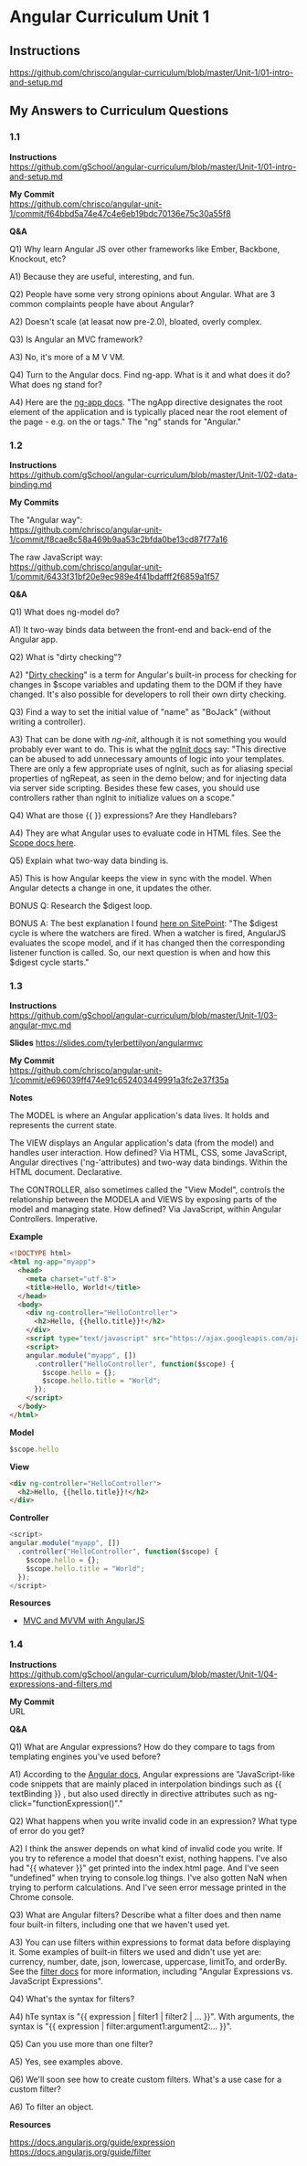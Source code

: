 # Angular Curriculum Unit 1

## Instructions

<https://github.com/chrisco/angular-curriculum/blob/master/Unit-1/01-intro-and-setup.md>

## My Answers to Curriculum Questions

### 1.1

__Instructions__    
https://github.com/gSchool/angular-curriculum/blob/master/Unit-1/01-intro-and-setup.md

__My Commit__    
https://github.com/chrisco/angular-unit-1/commit/f64bbd5a74e47c4e6eb19bdc70136e75c30a55f8

__Q&A__

Q1) Why learn Angular JS over other frameworks like Ember, Backbone, Knockout, etc?    

A1) Because they are useful, interesting, and fun.

Q2) People have some very strong opinions about Angular. What are 3 common complaints people have about Angular?  

A2) Doesn't scale (at leasat now pre-2.0), bloated, overly complex.

Q3) Is Angular an MVC framework?    

A3) No, it's more of a M V VM.

Q4) Turn to the Angular docs. Find ng-app. What is it and what does it do? What does ng stand for?    

A4) Here are the [ng-app docs](https://docs.angularjs.org/api/ng/directive/ngApp). "The ngApp directive designates the root element of the application and is typically placed near the root element of the page - e.g. on the <body> or <html> tags." The "ng" stands for "Angular."

### 1.2

__Instructions__    
https://github.com/gSchool/angular-curriculum/blob/master/Unit-1/02-data-binding.md

__My Commits__    

The "Angular way":    
https://github.com/chrisco/angular-unit-1/commit/f8cae8c58a469b9aa53c2bfda0be13cd87f77a16

The raw JavaScript way:    
https://github.com/chrisco/angular-unit-1/commit/6433f31bf20e9ec989e4f41bdafff2f6859a1f57

__Q&A__

Q1) What does ng-model do?    

A1) It two-way binds data between the front-end and back-end of the Angular app.

Q2) What is "dirty checking"?    

A2) "[Dirty checking](http://stackoverflow.com/questions/24698620/dirty-checking-on-angular)" is a term for Angular's built-in process for checking for changes in $scope variables and updating them to the DOM if they have changed. It's also possible for developers to roll their own dirty checking.

Q3) Find a way to set the initial value of "name" as "BoJack" (without writing a controller).    

A3) That can be done with *ng-init*, although it is not something you would probably ever want to do. This is what the [ngInit docs](https://docs.angularjs.org/api/ng/directive/ngInit) say: "This directive can be abused to add unnecessary amounts of logic into your templates. There are only a few appropriate uses of ngInit, such as for aliasing special properties of ngRepeat, as seen in the demo below; and for injecting data via server side scripting. Besides these few cases, you should use controllers rather than ngInit to initialize values on a scope."

Q4) What are those {{ }} expressions? Are they Handlebars?    

A4) They are what Angular uses to evaluate code in HTML files. See the [Scope docs here](https://docs.angularjs.org/guide/scope).

Q5) Explain what two-way data binding is.

A5) This is how Angular keeps the view in sync with the model. When Angular detects a change in one, it updates the other.

BONUS Q: Research the $digest loop.    

BONUS A: The best explanation I found [here on SitePoint](https://www.sitepoint.com/understanding-angulars-apply-digest/): "The $digest cycle is where the watchers are fired. When a watcher is fired, AngularJS evaluates the scope model, and if it has changed then the corresponding listener function is called. So, our next question is when and how this $digest cycle starts."

### 1.3

__Instructions__    
https://github.com/gSchool/angular-curriculum/blob/master/Unit-1/03-angular-mvc.md

__Slides__
https://slides.com/tylerbettilyon/angularmvc

__My Commit__    
https://github.com/chrisco/angular-unit-1/commit/e696039ff474e91c652403449991a3fc2e37f35a

__Notes__

The MODEL is where an Angular application's data lives. It holds and represents the current state.    

 The VIEW displays an Angular application's data (from the model) and handles user interaction. How defined? Via HTML, CSS, some JavaScript, Angular directives ('ng-'attributes) and two-way data bindings. Within the HTML document. Declarative.   

The CONTROLLER, also sometimes called the "View Model", controls the relationship between the MODELA and VIEWS by exposing parts of the model and managing state. How defined? Via JavaScript, within Angular Controllers. Imperative.

__Example__

```html
<!DOCTYPE html>
<html ng-app="myapp">
  <head>
    <meta charset="utf-8">
    <title>Hello, World!</title>
  </head>
  <body>
    <div ng-controller="HelloController">
      <h2>Hello, {{hello.title}}!</h2>
    </div>
    <script type="text/javascript" src="https://ajax.googleapis.com/ajax/libs/angularjs/1.5.5/angular.js"></script>
    <script>
    angular.module("myapp", [])
      .controller("HelloController", function($scope) {
        $scope.hello = {};
        $scope.hello.title = "World";
      });
    </script>
  </body>
</html>
```

**Model**

```javascript
$scope.hello
```

**View**

```html
<div ng-controller="HelloController">
  <h2>Hello, {{hello.title}}!</h2>
</div>
```

**Controller**

```javascript
<script>
angular.module("myapp", [])
  .controller("HelloController", function($scope) {
    $scope.hello = {};
    $scope.hello.title = "World";
  });
</script>
```

__Resources__

- [MVC and MVVM with AngularJS](https://web.archive.org/web/20160229124959/http://codechutney.in/blog/javascript/mvc-and-mvvm-with-angularjs/)

### 1.4

__Instructions__    
https://github.com/gSchool/angular-curriculum/blob/master/Unit-1/04-expressions-and-filters.md

__My Commit__    
URL

__Q&A__

Q1) What are Angular expressions? How do they compare to tags from templating engines you've used before?    

A1) According to the [Angular docs](https://docs.angularjs.org/guide/expression), Angular expressions are "JavaScript-like code snippets that are mainly placed in interpolation bindings such as <span title="{{ attrBinding }}">{{ textBinding }}</span> , but also used directly in directive attributes such as ng-click="functionExpression()"."

Q2) What happens when you write invalid code in an expression? What type of error do you get?

A2) I think the answer depends on what kind of invalid code you write. If you try to reference a model that doesn't exist, nothing happens. I've also had "{{ whatever }}" get printed into the index.html page. And I've seen "undefined" when trying to console.log things. I've also gotten NaN when trying to perform calculations. And I've seen error message printed in the Chrome console.

Q3) What are Angular filters? Describe what a filter does and then name four built-in filters, including one that we haven't used yet.    

A3) You can use filters within expressions to format data before displaying it. Some examples of built-in filters we used and didn't use yet are: currency, number, date, json, lowercase, uppercase, limitTo, and orderBy. See the [filter docs](https://docs.angularjs.org/guide/filter) for more information, including "Angular Expressions vs. JavaScript Expressions".

Q4) What's the syntax for filters?    

A4) hTe syntax is "{{ expression | filter1 | filter2 | ... }}". With arguments, the syntax is "{{ expression | filter:argument1:argument2:... }}".

Q5) Can you use more than one filter?    

A5) Yes, see examples above.

Q6) We'll soon see how to create custom filters. What's a use case for a custom filter?    

A6) To filter an object.

__Resources__

https://docs.angularjs.org/guide/expression
https://docs.angularjs.org/guide/filter
